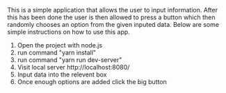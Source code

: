 This is a simple application that allows the user to input information. After this has been done the user is then allowed to press a button which then randomly chooses an option from the given inputed data. Below are some simple instructions on how to use this app.

1. Open the project with node.js
2. run command "yarn install"
3. run command "yarn run dev-server"
4. Visit local server http://localhost:8080/
5. Input data into the relevent box
6. Once enough options are added click the big button
